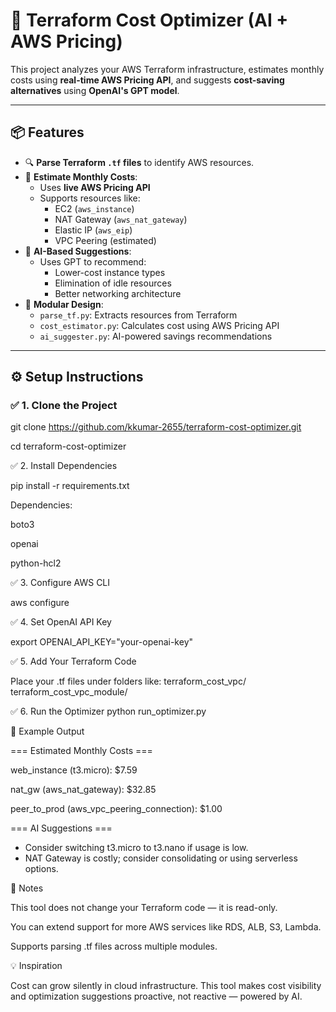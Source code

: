 # 🤖 Terraform Cost Optimizer (AI + AWS Pricing)

This project analyzes your AWS Terraform infrastructure, estimates monthly costs using **real-time AWS Pricing API**, and suggests **cost-saving alternatives** using **OpenAI's GPT model**.

---

## 📦 Features

- 🔍 **Parse Terraform `.tf` files** to identify AWS resources.
- 💸 **Estimate Monthly Costs**:
  - Uses **live AWS Pricing API**
  - Supports resources like:
    - EC2 (`aws_instance`)
    - NAT Gateway (`aws_nat_gateway`)
    - Elastic IP (`aws_eip`)
    - VPC Peering (estimated)
- 🧠 **AI-Based Suggestions**:
  - Uses GPT to recommend:
    - Lower-cost instance types
    - Elimination of idle resources
    - Better networking architecture
- 📁 **Modular Design**:
  - `parse_tf.py`: Extracts resources from Terraform
  - `cost_estimator.py`: Calculates cost using AWS Pricing API
  - `ai_suggester.py`: AI-powered savings recommendations


---

## ⚙️ Setup Instructions

### ✅ 1. Clone the Project


git clone https://github.com/kkumar-2655/terraform-cost-optimizer.git

cd terraform-cost-optimizer

✅ 2. Install Dependencies

pip install -r requirements.txt

Dependencies:

boto3

openai

python-hcl2

✅ 3. Configure AWS CLI

aws configure

✅ 4. Set OpenAI API Key

export OPENAI_API_KEY="your-openai-key"

✅ 5. Add Your Terraform Code

Place your .tf files under folders like:
terraform_cost_vpc/
terraform_cost_vpc_module/

✅ 6. Run the Optimizer
python run_optimizer.py

🧪 Example Output

=== Estimated Monthly Costs ===


web_instance (t3.micro): $7.59

nat_gw (aws_nat_gateway): $32.85

peer_to_prod (aws_vpc_peering_connection): $1.00

=== AI Suggestions ===

- Consider switching t3.micro to t3.nano if usage is low.
- NAT Gateway is costly; consider consolidating or using serverless options.

📝 Notes

This tool does not change your Terraform code — it is read-only.

You can extend support for more AWS services like RDS, ALB, S3, Lambda.

Supports parsing .tf files across multiple modules.

💡 Inspiration

Cost can grow silently in cloud infrastructure. This tool makes cost visibility and optimization suggestions proactive, not reactive — powered by AI.


